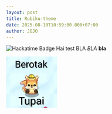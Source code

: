 ```yaml
---
layout: post
title: Rubiku-theme
date: 2025-08-10T10:59:00.000+07:00
author: JOJO
---
```

![Hackatime Badge](https://hackatime-badge.hackclub.com/U085GNW5Q1E/rubiku-theme) Hai test BLA *BLA* **bla**
<!--more-->


![Test](/assets/uploads/screenshot_20250802-112920_1~2.jpg "Test")

